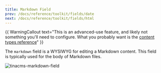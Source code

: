 ```yaml
---
title: Markdown Field
prev: /docs/reference/toolkit/fields/date
next: /docs/reference/toolkit/fields/html
---
```


{{ WarningCallout text="This is an advanced-use feature, and likely not something you'll need to configure. What you probably want is the [content types reference](/docs/reference/types/)" }}

The `markdown` field is a WYSIWYG for editing a Markdown content. This field is typically used for the body of Markdown files.

![tinacms-markdown-field](/img/fields/markdown.png)
